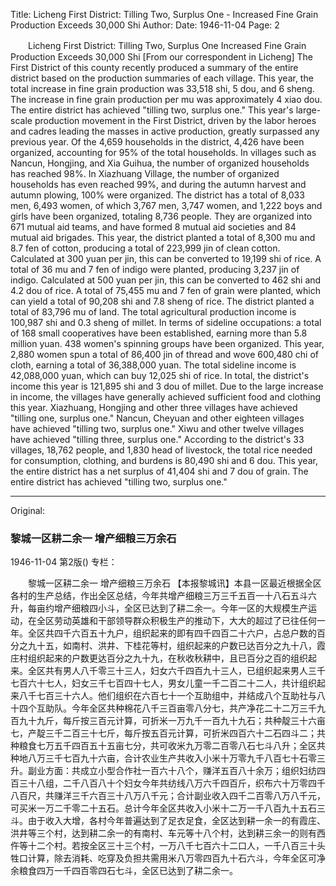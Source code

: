 Title: Licheng First District: Tilling Two, Surplus One - Increased Fine Grain Production Exceeds 30,000 Shi
Author:
Date: 1946-11-04
Page: 2

　　Licheng First District: Tilling Two, Surplus One
    Increased Fine Grain Production Exceeds 30,000 Shi
    [From our correspondent in Licheng] The First District of this county recently produced a summary of the entire district based on the production summaries of each village. This year, the total increase in fine grain production was 33,518 shi, 5 dou, and 6 sheng. The increase in fine grain production per mu was approximately 4 xiao dou. The entire district has achieved "tilling two, surplus one." This year's large-scale production movement in the First District, driven by the labor heroes and cadres leading the masses in active production, greatly surpassed any previous year. Of the 4,659 households in the district, 4,426 have been organized, accounting for 95% of the total households. In villages such as Nancun, Hongjing, and Xia Guihua, the number of organized households has reached 98%. In Xiazhuang Village, the number of organized households has even reached 99%, and during the autumn harvest and autumn plowing, 100% were organized. The district has a total of 8,033 men, 6,493 women, of which 3,767 men, 3,747 women, and 1,222 boys and girls have been organized, totaling 8,736 people. They are organized into 671 mutual aid teams, and have formed 8 mutual aid societies and 84 mutual aid brigades. This year, the district planted a total of 8,300 mu and 8.7 fen of cotton, producing a total of 223,999 jin of clean cotton. Calculated at 300 yuan per jin, this can be converted to 19,199 shi of rice. A total of 36 mu and 7 fen of indigo were planted, producing 3,237 jin of indigo. Calculated at 500 yuan per jin, this can be converted to 462 shi and 4.2 dou of rice. A total of 75,455 mu and 7 fen of grain were planted, which can yield a total of 90,208 shi and 7.8 sheng of rice. The district planted a total of 83,796 mu of land. The total agricultural production income is 100,987 shi and 0.3 sheng of millet. In terms of sideline occupations: a total of 168 small cooperatives have been established, earning more than 5.8 million yuan. 438 women's spinning groups have been organized. This year, 2,880 women spun a total of 86,400 jin of thread and wove 600,480 chi of cloth, earning a total of 36,388,000 yuan. The total sideline income is 42,088,000 yuan, which can buy 12,025 shi of rice. In total, the district's income this year is 121,895 shi and 3 dou of millet. Due to the large increase in income, the villages have generally achieved sufficient food and clothing this year. Xiazhuang, Hongjing and other three villages have achieved "tilling one, surplus one." Nancun, Cheyuan and other eighteen villages have achieved "tilling two, surplus one." Xiwu and other twelve villages have achieved "tilling three, surplus one." According to the district's 33 villages, 18,762 people, and 1,830 head of livestock, the total rice needed for consumption, clothing, and burdens is 80,490 shi and 6 dou. This year, the entire district has a net surplus of 41,404 shi and 7 dou of grain. The entire district has achieved "tilling two, surplus one."



<hr /> 

Original: 


### 黎城一区耕二余一  增产细粮三万余石

1946-11-04
第2版()
专栏：

　　黎城一区耕二余一
    增产细粮三万余石
    【本报黎城讯】本县一区最近根据全区各村的生产总结，作出全区总结，今年共增产细粮三万三千五百一十八石五斗六升，每亩约增产细粮四小斗，全区已达到了耕二余一。今年一区的大规模生产运动，在全区劳动英雄和干部领导群众积极生产的推动下，大大的超过了已往任何一年。全区共四千六百五十九户，组织起来的即有四千四百二十六户，占总户数的百分之九十五，如南村、洪井、下桂花等村，组织起来的户数已达百分之九十八，霞庄村组织起来的户数更达百分之九十九，在秋收秋耕中，且已百分之百的组织起来。全区共有男人八千零三十三人，妇女六千四百九十三人，已组织起来男人三千七百六十七人，妇女三千七百四十七人，男女儿童一千二百二十二人，共计组织起来八千七百三十六人。他们组织在六百七十一个互助组中，并结成八个互助社与八十四个互助队。今年全区共种棉花八千三百亩零八分七，共产净花二十二万三千九百九十九斤，每斤按三百元计算，可折米一万九千一百九十九石；共种靛三十六亩七，产靛三千二百三十七斤，每斤按五百元计算，可折米四百六十二石四斗二；共种粮食七万五千四百五十五亩七分，共可收米九万零二百零八石七斗八升；全区共种地八万三千七百九十六亩，合计农业生产共收入小米十万零九千八百七十石零三升。副业方面：共成立小型合作社一百六十八个，赚洋五百八十余万；组织妇纺四百三十八组，二千八百八十个妇女今年共纺线八万六千四百斤，织布六十万零四千八百尺，共赚洋三千六百三十八万八千元；合计副业收入四千二百零八万八千元，可买米一万二千零二十五石。总计今年全区共收入小米十二万一千八百九十五石三斗。由于收入大增，各村今年普遍达到了足衣足食，全区达到耕一余一的有霞庄、洪井等三个村，达到耕二余一的有南村、车元等十八个村，达到耕三余一的则有西仵等十二个村。若按全区三十三个村，一万八千七百六十二口人，一千八百三十头牲口计算，除去消耗、吃穿及负担共需用米八万零四百九十石六斗，今年全区可净余粮食四万一千四百零四石七斗，全区已达到了耕二余一。
